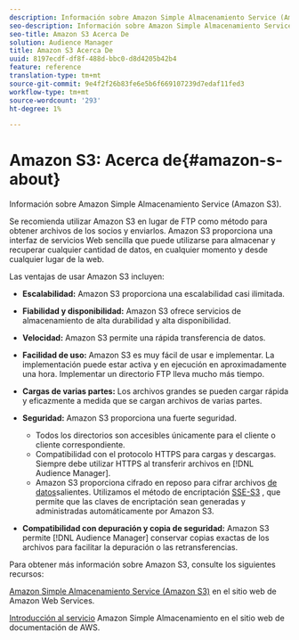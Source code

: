 ```yaml
---
description: Información sobre Amazon Simple Almacenamiento Service (Amazon S3).
seo-description: Información sobre Amazon Simple Almacenamiento Service (Amazon S3).
seo-title: Amazon S3 Acerca De
solution: Audience Manager
title: Amazon S3 Acerca De
uuid: 8197ecdf-df8f-488d-bbc0-d8d4205b42b4
feature: reference
translation-type: tm+mt
source-git-commit: 9e4f2f26b83fe6e5b6f669107239d7edaf11fed3
workflow-type: tm+mt
source-wordcount: '293'
ht-degree: 1%

---
```



# Amazon S3: Acerca de{#amazon-s-about}

Información sobre Amazon Simple Almacenamiento Service (Amazon S3).

Se recomienda utilizar Amazon S3 en lugar de FTP como método para obtener archivos de los socios y enviarlos. Amazon S3 proporciona una interfaz de servicios Web sencilla que puede utilizarse para almacenar y recuperar cualquier cantidad de datos, en cualquier momento y desde cualquier lugar de la web.

Las ventajas de usar Amazon S3 incluyen:

* **Escalabilidad:** Amazon S3 proporciona una escalabilidad casi ilimitada.
* **Fiabilidad y disponibilidad:** Amazon S3 ofrece servicios de almacenamiento de alta durabilidad y alta disponibilidad.
* **Velocidad:** Amazon S3 permite una rápida transferencia de datos.
* **Facilidad de uso:** Amazon S3 es muy fácil de usar e implementar. La implementación puede estar activa y en ejecución en aproximadamente una hora. Implementar un directorio FTP lleva mucho más tiempo.
* **Cargas de varias partes:** Los archivos grandes se pueden cargar rápida y eficazmente a medida que se cargan archivos de varias partes.
* **Seguridad:** Amazon S3 proporciona una fuerte seguridad.

   * Todos los directorios son accesibles únicamente para el cliente o cliente correspondiente.
   * Compatibilidad con el protocolo HTTPS para cargas y descargas. Siempre debe utilizar HTTPS al transferir archivos en [!DNL Audience Manager].
   * Amazon S3 proporciona cifrado en reposo para cifrar archivos [de datos](../integration/receiving-audience-data/batch-outbound-transfers/outbound-file-name-contents.md)salientes. Utilizamos el método de encriptación [SSE-S3](https://docs.aws.amazon.com/AmazonS3/latest/dev/serv-side-encryption.html) , que permite que las claves de encriptación sean generadas y administradas automáticamente por Amazon S3.

* **Compatibilidad con depuración y copia de seguridad:** Amazon S3 permite [!DNL Audience Manager] conservar copias exactas de los archivos para facilitar la depuración o las retransferencias.

Para obtener más información sobre Amazon S3, consulte los siguientes recursos:

[Amazon Simple Almacenamiento Service (Amazon S3)](https://aws.amazon.com/s3/) en el sitio web de Amazon Web Services.

[Introducción al servicio](https://docs.aws.amazon.com/AmazonS3/latest/gsg/GetStartedWithS3.html) Amazon Simple Almacenamiento en el sitio web de documentación de AWS.
